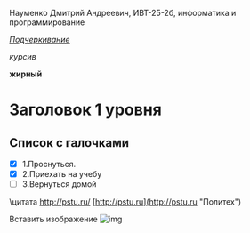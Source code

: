 Науменко Дмитрий Андреевич, ИВТ-25-2б, информатика и программирование

<ins> *Подчеркивание*</ins>

*курсив*

**жирный** 

# Заголовок 1 уровня
## Список с галочками
- [X] 1.Проснуться.
- [X] 2.Приехать на учебу
- [ ] 3.Вернуться домой

\цитата
<http://pstu.ru/>
[http://pstu.ru](http://pstu.ru "Политех")

Вставить изображение 
![img]((https://yandex.ru/images/touch/search?text=%D1%84%D0%BE%D1%82%D0%BA%D0%B8&img_url=https%3A%2F%2Fwallpaper.forfun.com%2Ffetch%2Fb4%2Fb40820104d4c59ecccf3f4b5420f7721.jpeg&rpt=simage) "текст пользователя")



